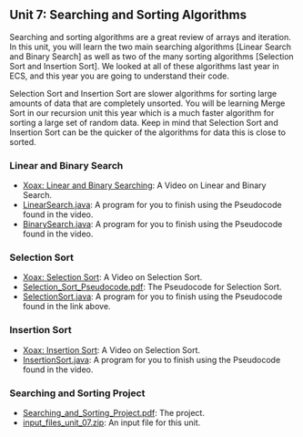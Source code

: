 ## Unit 7: Searching and Sorting Algorithms
Searching and sorting algorithms are a great review of arrays and iteration. In this unit, you will learn the two main searching algorithms \[Linear Search and Binary Search\] as well as two of the many sorting algorithms \[Selection Sort and Insertion Sort\]. We looked at all of these algorithms last year in ECS, and this year you are going to understand their code.

Selection Sort and Insertion Sort are slower algorithms for sorting large amounts of data that are completely unsorted. You will be learning Merge Sort in our recursion unit this year which is a much faster algorithm for sorting a large set of random data. Keep in mind that Selection Sort and Insertion Sort can be the quicker of the algorithms for data this is close to sorted.

### Linear and Binary Search
* [Xoax: Linear and Binary Searching](https://www.youtube.com/watch?v=wNVCJj642n4): A Video on Linear and Binary Search.
* [LinearSearch.java](./LinearSearch.java): A program for you to finish using the Pseudocode found in the video.
* [BinarySearch.java](./BinarySearch.java): A program for you to finish using the Pseudocode found in the video.

### Selection Sort
* [Xoax: Selection Sort](https://www.youtube.com/watch?v=6nDMgr0-Yyo): A Video on Selection Sort.
* [Selection_Sort_Pseudocode.pdf](./Selection_Sort_Pseudocode.pdf): The Pseudocode for Selection Sort.
* [SelectionSort.java](./SelectionSort.java): A program for you to finish using the Pseudocode found in the link above.

### Insertion Sort
* [Xoax: Insertion Sort](https://www.youtube.com/watch?v=c4BRHC7kTaQ): A Video on Selection Sort.
* [InsertionSort.java](./InsertionSort.java): A program for you to finish using the Pseudocode found in the video.

### Searching and Sorting Project
* [Searching_and_Sorting_Project.pdf](./Searching_and_Sorting_Project.pdf): The project.
* [input_files_unit_07.zip](./input_files_unit_07.zip): An input file for this unit.
